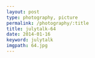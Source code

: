 ```yaml
---
layout: post
type: photography, picture
permalink: /photography/:title
title: julytalk-64
date: 2014-01-16
keyword: julytalk
imgpath: 64.jpg
---
```



